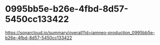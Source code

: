 # 0995bb5e-b26e-4fbd-8d57-5450cc133422
https://sonarcloud.io/summary/overall?id=iamneo-production_0995bb5e-b26e-4fbd-8d57-5450cc133422
